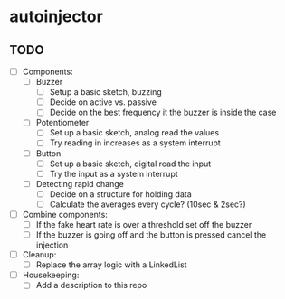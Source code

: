 # autoinjector

## TODO

- [ ] Components:
	- [ ] Buzzer
		- [ ] Setup a basic sketch, buzzing
		- [ ] Decide on active vs. passive
		- [ ] Decide on the best frequency it the buzzer is inside the case
	- [ ] Potentiometer
		- [ ] Set up a basic sketch, analog read the values
		- [ ] Try reading in increases as a system interrupt
	- [ ] Button
		- [ ] Set up a basic sketch, digital read the input
		- [ ] Try the input as a system interrupt
	- [ ] Detecting rapid change
		- [ ] Decide on a structure for holding data
		- [ ] Calculate the averages every cycle? (10sec & 2sec?)
- [ ] Combine components:
	- [ ] If the fake heart rate is over a threshold set off the buzzer
	- [ ] If the buzzer is going off and the button is pressed cancel the injection
- [ ] Cleanup:
	- [ ] Replace the array logic with a LinkedList
- [ ] Housekeeping:
	- [ ] Add a description to this repo